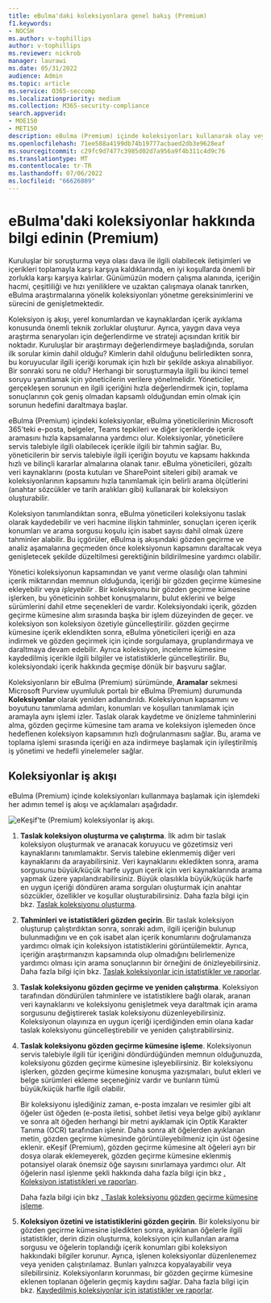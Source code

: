 ```yaml
---
title: eBulma'daki koleksiyonlara genel bakış (Premium)
f1.keywords:
- NOCSH
ms.author: v-tophillips
author: v-tophillips
ms.reviewer: nickrob
manager: laurawi
ms.date: 05/31/2022
audience: Admin
ms.topic: article
ms.service: O365-seccomp
ms.localizationpriority: medium
ms.collection: M365-security-compliance
search.appverid:
- MOE150
- MET150
description: eBulma (Premium) içinde koleksiyonları kullanarak olay veya araştırmanıza göre içerik arayın ve toplayın.
ms.openlocfilehash: 71ee588a4199db74b19777acbaed2db3e9628eaf
ms.sourcegitcommit: c29fc9d7477c3985d02d7a956a9f4b311c4d9c76
ms.translationtype: MT
ms.contentlocale: tr-TR
ms.lasthandoff: 07/06/2022
ms.locfileid: "66626809"
---
```

# <a name="learn-about-collections-in-ediscovery-premium"></a>eBulma'daki koleksiyonlar hakkında bilgi edinin (Premium)

Kuruluşlar bir soruşturma veya olası dava ile ilgili olabilecek iletişimleri ve içerikleri toplamayla karşı karşıya kaldıklarında, en iyi koşullarda önemli bir zorlukla karşı karşıya kalırlar. Günümüzün modern çalışma alanında, içeriğin hacmi, çeşitliliği ve hızı yeniliklere ve uzaktan çalışmaya olanak tanırken, eBulma araştırmalarına yönelik koleksiyonları yönetme gereksinimlerini ve sürecini de genişletmektedir.

Koleksiyon iş akışı, yerel konumlardan ve kaynaklardan içerik ayıklama konusunda önemli teknik zorluklar oluşturur. Ayrıca, yaygın dava veya araştırma senaryoları için değerlendirme ve strateji açısından kritik bir noktadır. Kuruluşlar bir araştırmayı değerlendirmeye başladığında, sorulan ilk sorular kimin dahil olduğu? Kimlerin dahil olduğunu belirledikten sonra, bu koruyucular ilgili içeriği korumak için hızlı bir şekilde askıya alınabiliyor. Bir sonraki soru ne oldu? Herhangi bir soruşturmayla ilgili bu ikinci temel soruyu yanıtlamak için yöneticilerin verilere yönelmelidir. Yöneticiler, gerçekleşen sorunun en ilgili içeriğini hızla değerlendirmek için, toplama sonuçlarının çok geniş olmadan kapsamlı olduğundan emin olmak için sorunun hedefini daraltmaya başlar.

eBulma (Premium) içindeki koleksiyonlar, eBulma yöneticilerinin Microsoft 365'teki e-posta, belgeler, Teams tepkileri ve diğer içeriklerde içerik aramasını hızla kapsamalarına yardımcı olur. Koleksiyonlar, yöneticilere servis talebiyle ilgili olabilecek içerikle ilgili bir tahmin sağlar. Bu, yöneticilerin bir servis talebiyle ilgili içeriğin boyutu ve kapsamı hakkında hızlı ve bilinçli kararlar almalarına olanak tanır. eBulma yöneticileri, gözaltı veri kaynaklarını (posta kutuları ve SharePoint siteleri gibi) aramak ve koleksiyonlarının kapsamını hızla tanımlamak için belirli arama ölçütlerini (anahtar sözcükler ve tarih aralıkları gibi) kullanarak bir koleksiyon oluşturabilir.

Koleksiyon tanımlandıktan sonra, eBulma yöneticileri koleksiyonu taslak olarak kaydedebilir ve veri hacmine ilişkin tahminler, sonuçları içeren içerik konumları ve arama sorgusu koşulu için isabet sayısı dahil olmak üzere tahminler alabilir. Bu içgörüler, eBulma iş akışındaki gözden geçirme ve analiz aşamalarına geçmeden önce koleksiyonun kapsamını daraltacak veya genişletecek şekilde düzeltilmesi gerektiğinin bildirilmesine yardımcı olabilir.

Yönetici koleksiyonun kapsamından ve yanıt verme olasılığı olan tahmini içerik miktarından memnun olduğunda, içeriği bir gözden geçirme kümesine ekleyebilir veya *işleyebilir* . Bir koleksiyonu bir gözden geçirme kümesine işlerken, bu yöneticinin sohbet konuşmalarını, bulut eklerini ve belge sürümlerini dahil etme seçenekleri de vardır. Koleksiyondaki içerik, gözden geçirme kümesine alım sırasında başka bir işlem düzeyinden de geçer. ve koleksiyon son koleksiyon özetiyle güncelleştirilir. gözden geçirme kümesine içerik eklendikten sonra, eBulma yöneticileri içeriği en aza indirmek ve gözden geçirmek için içinde sorgulamaya, gruplandırmaya ve daraltmaya devam edebilir. Ayrıca koleksiyon, inceleme kümesine kaydedilmiş içerikle ilgili bilgiler ve istatistiklerle güncelleştirilir. Bu, koleksiyondaki içerik hakkında geçmişe dönük bir başvuru sağlar.

Koleksiyonların bir eBulma (Premium) sürümünde, **Aramalar** sekmesi Microsoft Purview uyumluluk portalı bir eBulma (Premium) durumunda **Koleksiyonlar** olarak yeniden adlandırıldı. Koleksiyonun kapsamını ve boyutunu tanımlama adımları, konumları ve koşulları tanımlamak için aramayla aynı işlemi izler. Taslak olarak kaydetme ve önizleme tahminlerini alma, gözden geçirme kümesine tam arama ve koleksiyon işlemeden önce hedeflenen koleksiyon kapsamının hızlı doğrulanmasını sağlar. Bu, arama ve toplama işlemi sırasında içeriği en aza indirmeye başlamak için iyileştirilmiş iş yönetimi ve hedefli yinelemeler sağlar.

## <a name="collections-workflow"></a>Koleksiyonlar iş akışı

eBulma (Premium) içinde koleksiyonları kullanmaya başlamak için işlemdeki her adımın temel iş akışı ve açıklamaları aşağıdadır.

![eKeşif'te (Premium) koleksiyonlar iş akışı.](../media/CollectionsWorkflow.png)

1. **Taslak koleksiyon oluşturma ve çalıştırma**. İlk adım bir taslak koleksiyon oluşturmak ve aranacak koruyucu ve gözetimsiz veri kaynaklarını tanımlamaktır. Servis talebine eklenmemiş diğer veri kaynaklarını da arayabilirsiniz. Veri kaynaklarını ekledikten sonra, arama sorgusunu büyük/küçük harfe uygun içerik için veri kaynaklarında arama yapmak üzere yapılandırabilirsiniz. Büyük olasılıkla büyük/küçük harfe en uygun içeriği döndüren arama sorguları oluşturmak için anahtar sözcükler, özellikler ve koşullar oluşturabilirsiniz. Daha fazla bilgi için bkz. [Taslak koleksiyonu oluşturma](create-draft-collection.md).

2. **Tahminleri ve istatistikleri gözden geçirin**. Bir taslak koleksiyon oluşturup çalıştırdıktan sonra, sonraki adım, ilgili içeriğin bulunup bulunmadığını ve en çok isabet alan içerik konumlarını doğrulamanıza yardımcı olmak için koleksiyon istatistiklerini görüntülemektir. Ayrıca, içeriğin araştırmanızın kapsamında olup olmadığını belirlemenize yardımcı olması için arama sonuçlarının bir örneğini de önizleyebilirsiniz. Daha fazla bilgi için bkz. [Taslak koleksiyonlar için istatistikler ve raporlar](collection-statistics-reports.md#statistics-and-reports-for-draft-collections).

3. **Taslak koleksiyonu gözden geçirme ve yeniden çalıştırma**. Koleksiyon tarafından döndürülen tahminlere ve istatistiklere bağlı olarak, aranan veri kaynaklarını ve koleksiyonu genişletmek veya daraltmak için arama sorgusunu değiştirerek taslak koleksiyonu düzenleyebilirsiniz. Koleksiyonun olayınıza en uygun içeriği içerdiğinden emin olana kadar taslak koleksiyonu güncelleştirebilir ve yeniden çalıştırabilirsiniz.

4. **Taslak koleksiyonu gözden geçirme kümesine işleme**. Koleksiyonun servis talebiyle ilgili tür içeriğini döndürdüğünden memnun olduğunuzda, koleksiyonu gözden geçirme kümesine işleyebilirsiniz. Bir koleksiyonu işlerken, gözden geçirme kümesine konuşma yazışmaları, bulut ekleri ve belge sürümleri ekleme seçeneğiniz vardır ve bunların tümü büyük/küçük harfle ilgili olabilir.

   Bir koleksiyonu işlediğiniz zaman, e-posta imzaları ve resimler gibi alt öğeler üst öğeden (e-posta iletisi, sohbet iletisi veya belge gibi) ayıklanır ve sonra alt öğeden herhangi bir metni ayıklamak için Optik Karakter Tanıma (OCR) tarafından işlenir. Daha sonra alt öğelerden ayıklanan metin, gözden geçirme kümesinde görüntüleyebilmeniz için üst öğesine eklenir. eKeşif (Premium), gözden geçirme kümesine alt öğeleri ayrı bir dosya olarak eklemeyerek, gözden geçirme kümesine eklenmiş potansiyel olarak önemsiz öğe sayısını sınırlamaya yardımcı olur. Alt öğelerin nasıl işlenme şekli hakkında daha fazla bilgi için bkz [. Koleksiyon istatistikleri ve raporları](collection-statistics-reports.md#collection-contents).

   Daha fazla bilgi için bkz [. Taslak koleksiyonu gözden geçirme kümesine işleme](commit-draft-collection.md).

5. **Koleksiyon özetini ve istatistiklerini gözden geçirin**. Bir koleksiyonu bir gözden geçirme kümesine işledikten sonra, ayıklanan öğelerle ilgili istatistikler, derin dizin oluşturma, koleksiyon için kullanılan arama sorgusu ve öğelerin toplandığı içerik konumları gibi koleksiyon hakkındaki bilgiler korunur. Ayrıca, işlenen koleksiyonlar düzenlenemez veya yeniden çalıştırılamaz. Bunları yalnızca kopyalayabilir veya silebilirsiniz. Koleksiyonların korunması, bir gözden geçirme kümesine eklenen toplanan öğelerin geçmiş kaydını sağlar. Daha fazla bilgi için bkz. [Kaydedilmiş koleksiyonlar için istatistikler ve raporlar](collection-statistics-reports.md#statistics-and-reports-for-committed-collections).
